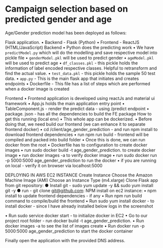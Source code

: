 # Campaign selection based on predicted gender and age

Age/Gender prediction model has been deployed as follows:

Flask application.
•	Backend - Flask (Python) 
•	Frontend - ReactJS (HTML/JavaScript) 
Backend 
•	Python does the predicting work 
•	We have `predictModel.py` which will do the modelling and save respective model into pickle file 
•	`genderModel.pkl` will be used to predict gender 
•	`ageModel.pkl` will be used to predict age 
•	`df_classes.pkl` - this pickle holds the information of label encoded respective classes. Helpful to retransform and find the actual value. 
•	`test_data.pkl` - this pickle holds the sample 50 test data. 
•	`app.py` - This is the main flask app that initiates and creates endpoints 
•	Dockerfile - This file has a list of steps which are performed when a docker image is created

Frontend 
•	Frontend application is developed using reactJs and material ui framework 
•	App.js holds the main application entry point 
•	TableComponent.js - render the predict data - using /predict endpoint 
•	package. json - has all the dependencies to build the FE package
How to get this running (local env) 
•	This whole app can be dockerized. 
•	Before doing that, we need build our frontend (we can enhance it to separate frontend docker) 
•	cd /client/age_gender_prediction - and run npm install to download frontend dependencies 
•	run npm run build - frontend will be compiled and packed into build folder 
•	Once this is done, we can run docker from the root 
•	Dockerfile has to configuration to create docker images 
•	run sudo docker build -t age_gender_prediction. to create docker image 
•	run docker images -a to verify docker image 
•	run sudo docker run -p 5000:5000 age_gender_prediction to run the docker 
•	if you are running on local - verify it on browser via localhost:5000

DEPLOYING IN AWS EC2 INSTANCE
Create Instance 
Choose the Amazon Machine Image (AMI)
Choose an Instance Type (m4.xlarge)
Clone Flask app from git repository: 
● Install git - sudo yum update -y && sudo yum install git -y 
● run - git clone git@github.com:<Your Git>
NPM install on ec2 instance:
•	npm install to update frontend dependencies - if any
•	Run npm run build command to compile/build the frontend
•	Run sudo yum install docker - to install docker - since I have already installed below logs in the screenshot

•	Run sudo service docker start - to initialize docker in EC2
•	Go to our project root folder - run docker build -t age_gender_prediction.
•	Run docker images -a to see the list of images create
•	Run docker run -p 5000:5000 age_gender_prediction to start the docker container

Finally open the application with the provided DNS address.
